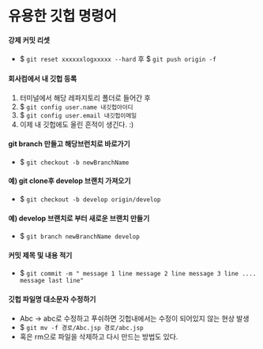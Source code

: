 # 유용한 깃헙 명령어

#### 강제 커밋 리셋
- $ `git reset xxxxxxlogxxxxx --hard` 후
 $ `git push origin -f`

#### 회사컴에서 내 깃헙 등록
1. 터미널에서 해당 레파지토리 폴더로 들어간 후
2. $ `git config user.name 내깃헙아이디`
3. $ `git config user.email 내깃헙이메일`
4. 이제 내 깃헙에도 올린 흔적이 생긴다. :)

#### git branch 만들고 해당브런치로 바로가기
- $ `git checkout -b newBranchName`

#### 예) git clone후 develop 브랜치 가져오기
- $ `git checkout -b develop origin/develop`

#### 예) develop 브랜치로 부터 새로운 브랜치 만들기
- $ `git branch newBranchName develop`

#### 커밋 제목 및 내용 적기
- $ `git commit -m " message 1 line
message 2 line
message 3 line
....
message last line"`

#### 깃헙 파일명 대소문자 수정하기
- Abc -> abc로 수정하고 푸쉬하면 깃헙내에서는 수정이 되어있지 않는 현상 발생
- $ `git mv -f 경로/Abc.jsp 경로/abc.jsp`
- 혹은 rm으로 파일을 삭제하고 다시 만드는 방법도 있다.
